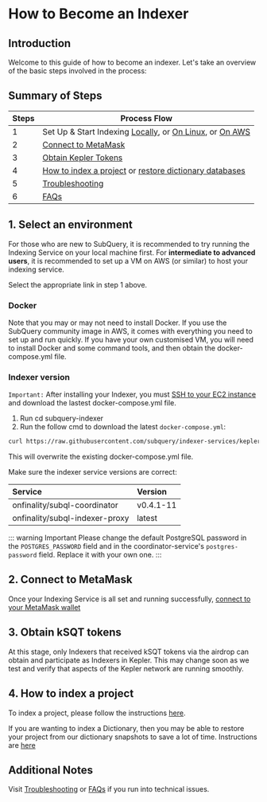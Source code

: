 # How to Become an Indexer

## Introduction

Welcome to this guide of how to become an indexer. Let's take an overview of the basic steps involved in the process:

## Summary of Steps

| Steps | Process Flow                                                                                                                                                                    |
| ----- | ------------------------------------------------------------------------------------------------------------------------------------------------------------------------------- |
| 1     | Set Up & Start Indexing [Locally](../indexers/install-indexer-locally.md), or [On Linux](../indexers/install-indexer-linux.md), or [On AWS](../indexers/install-indexer-aws.md) |
| 2     | [Connect to MetaMask](../metamask/connect-metamask.md)                                                                                                                          |
| 3     | [Obtain Kepler Tokens](#3-obtain-ksqt-tokens)                                                                                                                                   |
| 4     | [How to index a project](#4-how-to-index-a-project) or [restore dictionary databases](#4-how-to-index-a-project)                                                                |
| 5     | [Troubleshooting](../indexers/troubleshooting-indexers.md)                                                                                                                      |
| 6     | [FAQs](../indexers/faqs-indexers.md)                                                                                                                                            |

## 1. Select an environment

For those who are new to SubQuery, it is recommended to try running the Indexing Service on your local machine first. For **intermediate to advanced users**, it is recommended to set up a VM on AWS (or similar) to host your indexing service.

Select the appropriate link in step 1 above.

### Docker

Note that you may or may not need to install Docker. If you use the SubQuery community image in AWS, it comes with everything you need to set up and run quickly. If you have your own customised VM, you will need to install Docker and some command tools, and then obtain the docker-compose.yml file.

### Indexer version

`Important:`
After installing your Indexer, you must [SSH to your EC2 instance](./install-indexer-aws.md#110-ssh-to-your-ec2-instance) and download the lastest docker-compose.yml file.

1. Run cd subquery-indexer
2. Run the follow cmd to download the latest `docker-compose.yml`:

```sh
curl https://raw.githubusercontent.com/subquery/indexer-services/kepler/docker-compose.yml -o docker-compose.yml
```

This will overwrite the existing docker-compose.yml file.

Make sure the indexer service versions are correct:

| Service                        | Version   |
| :----------------------------- | :-------- |
| onfinality/subql-coordinator   | v0.4.1-11 |
| onfinality/subql-indexer-proxy | latest    |

::: warning Important
Please change the default PostgreSQL password in the `POSTGRES_PASSWORD` field and in the coordinator-service's `postgres-password` field. Replace it with your own one.
:::

## 2. Connect to MetaMask

Once your Indexing Service is all set and running successfully, [connect to your MetaMask wallet](../metamask/connect-metamask.md)

## 3. Obtain kSQT tokens

At this stage, only Indexers that received kSQT tokens via the airdrop can obtain and participate as Indexers in Kepler. This may change soon as we test and verify that aspects of the Kepler network are running smoothly.

## 4. How to index a project

To index a project, please follow the instructions [here](../indexers/index-project.md).

If you are wanting to index a Dictionary, then you may be able to restore your project from our dictionary snapshots to save a lot of time. Instructions are [here](../indexers/dictionary-restore.md)

## Additional Notes

Visit [Troubleshooting](../indexers/troubleshooting-indexers.md) or [FAQs](../indexers/faqs-indexers.md) if you run into technical issues.
